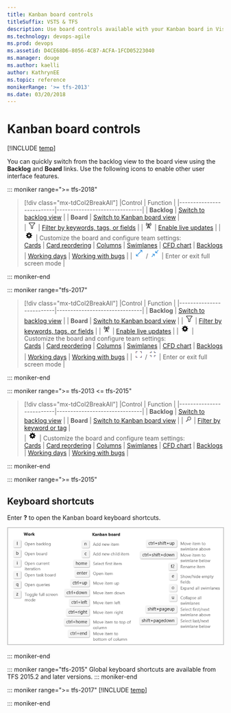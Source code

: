 ```yaml
---
title: Kanban board controls  
titleSuffix: VSTS & TFS
description: Use board controls available with your Kanban board in Visual Studio Team Services & Team Foundation Server    
ms.technology: devops-agile
ms.prod: devops
ms.assetid: D4CE68D6-8056-4CB7-ACFA-1FCD05223040  
ms.manager: douge
ms.author: kaelli
author: KathrynEE
ms.topic: reference
monikerRange: '>= tfs-2013'
ms.date: 03/20/2018
---
```


# Kanban board controls

[!INCLUDE [temp](../_shared/version-vsts-tfs-all-versions.md)]

You can quickly switch from the backlog view to the board view using the **Backlog** and **Board** links. Use the following icons to enable other user interface features. 

::: moniker range=">= tfs-2018"

> [!div class="mx-tdCol2BreakAll"]
> |Control                  | Function                      |
> |--------------------------|-------------------------------|
> | **Backlog**               | [Switch to backlog view](../backlogs/create-your-backlog.md)           |
> | **Board**    | [Switch to Kanban board view](kanban-quickstart.md)            |  
> | ![Kanban filter icon](../_img/icons/kanban-filter-icon.png) | [Filter by keywords, tags, or fields](filter-kanban-board.md)     | 
> | ![Live updates icon](../_img/icons/live-updates-icon.png)  | [Enable live updates](kanban-basics.md#live-updates)  |
> | ![Settings icon](../_img/icons/team-settings-gear-icon.png) | Customize the board and configure team settings:<br/>[Cards](../../boards/boards/customize-cards.md)  &#124; [Card reordering](../../boards/boards/reorder-cards.md) &#124; [Columns](add-columns.md)  &#124; [Swimlanes](expedite-work.md)  &#124; [CFD chart](../../report/dashboards/cumulative-flow.md) &#124; [Backlogs](../../organizations/settings/select-backlog-navigation-levels.md) &#124; [Working days](../../organizations/settings/set-working-days.md) &#124; [Working with bugs](../../organizations/settings/show-bugs-on-backlog.md)   |
> | ![full screen icon](../_img/icons/full-screen-icon.png) / ![exit full screen icon](../_img/icons/exit-full-screen-icon.png) | Enter or exit full screen mode      |  

::: moniker-end

::: moniker range="tfs-2017"

> [!div class="mx-tdCol2BreakAll"]
> |Control                  | Function                      |
> |--------------------------|-------------------------------|
> | **Backlog**               | [Switch to backlog view](../backlogs/create-your-backlog.md)           |
> | **Board**    | [Switch to Kanban board view](kanban-quickstart.md)            | 
> | ![Kanban filter icon](../_img/icons/kanban-filter-icon.png) | [Filter by keywords, tags, or fields](filter-kanban-board.md)     | 
> | ![Live updates icon](../_img/icons/live-updates-icon.png)  | [Enable live updates](kanban-basics.md#live-updates)  |
> | ![Settings icon](../_img/icons/team-settings-gear-icon.png) | Customize the board and configure team settings:<br/>[Cards](../../boards/boards/customize-cards.md)  &#124; [Card reordering](../../boards/boards/reorder-cards.md) &#124; [Columns](add-columns.md)  &#124; [Swimlanes](expedite-work.md)  &#124; [CFD chart](../../report/dashboards/cumulative-flow.md) &#124; [Backlogs](../../organizations/settings/select-backlog-navigation-levels.md) &#124; [Working days](../../organizations/settings/set-working-days.md) &#124; [Working with bugs](../../organizations/settings/show-bugs-on-backlog.md)   |
> | ![full screen icon](../_img/icons/fullscreen_icon.png) / ![exit full screen icon](../_img/icons/exitfullscreen_icon.png) | Enter or exit full screen mode      |  

::: moniker-end


::: moniker range=">= tfs-2013 <= tfs-2015"
> [!div class="mx-tdCol2BreakAll"]
> |Control                  | Function                      |
> |--------------------------|-------------------------------|
> | **Backlog**               | [Switch to backlog view](../backlogs/create-your-backlog.md)           |
> | **Board**    | [Switch to Kanban board view](kanban-quickstart.md)            | 
> | ![Search filter](../_img/icons/search_filter_icon.png) | [Filter by keyword or tag](filter-kanban-board.md)   |  
> | ![Settings icon](../_img/icons/team-settings-gear-icon.png) | Customize the board and configure team settings:<br/>[Cards](../../boards/boards/customize-cards.md)  &#124; [Card reordering](../../boards/boards/reorder-cards.md) &#124; [Columns](add-columns.md)  &#124; [Swimlanes](expedite-work.md)  &#124; [CFD chart](../../report/dashboards/cumulative-flow.md) &#124; [Backlogs](../../organizations/settings/select-backlog-navigation-levels.md) &#124; [Working days](../../organizations/settings/set-working-days.md) &#124; [Working with bugs](../../organizations/settings/show-bugs-on-backlog.md)   |

::: moniker-end


::: moniker range=">= tfs-2015"

## Keyboard shortcuts

Enter **?** to open the Kanban board keyboard shortcuts.  

<img src="../_shared/_img/kanban-board-keyboard-shortcuts-ts-jul.png" alt="Kanban keyboard shortcuts" style="border: 1px solid #C3C3C3;" />  
  
::: moniker-end

::: moniker range="tfs-2015"
Global keyboard shortcuts are available from TFS 2015.2 and later versions.
::: moniker-end

::: moniker range=">= tfs-2017"
[!INCLUDE [temp](../_shared/live-updates.md)]  

::: moniker-end